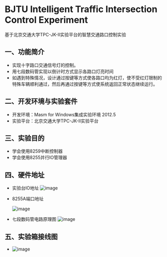 # BJTU Intelligent Traffic Intersection Control Experiment
 基于北京交通大学TPC-JK-II实验平台的智慧交通路口控制实验

## 一、功能简介
- 实现十字路口交通信号灯的控制。
- 用七段数码管实现以倒计时方式显示各路口灯亮时间
- 如遇到特殊情况，设计通过按键等方式使各路口均为红灯，使不受红灯限制的特殊车辆顺利通过，然后再通过按键等方式使系统返回正常状态继续运行。

## 二、开发环境与实验套件
-  开发环境：Masm for Windows集成实验环境 2012.5
-  实验平台：北京交通大学TPC-JK-II实验平台

## 三、实验目的
- 学会使用8259中断控制器
- 学会使用8255并行IO管理器

## 四、硬件地址
- 实验台IO地址
  ![image](https://github.com/user-attachments/assets/b1eda35e-a01f-409b-8f49-89c7b46348cd)

- 8255A端口地址

   ![image](https://github.com/user-attachments/assets/e8c04f0e-f7c6-42cd-9990-e88b31a0a9ae)

- 七段数码管电路原理图
  ![image](https://github.com/user-attachments/assets/6bba9cb9-ed24-4c65-b1a6-93cdef1a71d8)

## 五、实验箱接线图
- ![image](https://github.com/user-attachments/assets/801815e6-07df-468d-981f-1b4c7929cad7)





